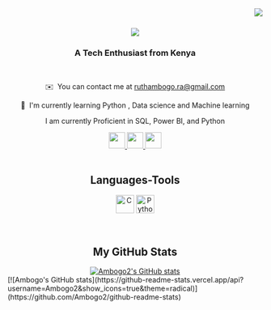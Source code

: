<img align="right" src="https://visitor-badge.laobi.icu/badge?page_id=Ambogo2?.Ambogo2" />

<h1 align="center">
  <a href="https://git.io/typing.svg">
    <img src="https://readme-typing-svg.herokuapp.com?font=Righeous&size=35&center=true&vCenter=true&width=500&height=70&duration=4000&color=4E78B3&lines=Hi%20There%20👋;%20I%20am%20Ruth%20Ambogo!;" />
  </a> 
</h1>

<h3 align = "Center"> A Tech Enthusiast from Kenya </h3>
<br />

<div align = "center">
  
  ✉️  You can contact me at [ruthambogo.ra@gmail.com](mailto:ruthambogo.ra@gmail.com)
  
  🧠  I'm currently learning Python , Data science and Machine learning
  
  I am currently Proficient in SQL, Power BI, and Python

</div>


<div align="center">
  <a href="https://www.github.com/Ambogo2" target="_blank" rel="noreferrer">
    <img src="https://raw.githubusercontent.com/danielcranney/readme-generator/main/public/icons/socials/github.svg" width="32" height="32" />
  </a> 
  <a href="https://www.linkedin.com/in/ambogo-musungu" target="_blank" rel="noreferrer">
    <img src="https://raw.githubusercontent.com/danielcranney/readme-generator/main/public/icons/socials/linkedin.svg" width="32" height="32" />
  </a> 
  <a href="https://www.twitter.com/ruth_musungu" target="_blank" rel="noreferrer">
    <img src="https://raw.githubusercontent.com/danielcranney/readme-generator/main/public/icons/socials/twitter.svg" width="32" height="32" />
  </a>
</div>
<br /> 
  
<h2 align="center"> Languages-Tools</h2>
<p align="center">
<a href="https://docs.microsoft.com/en-us/cpp/?view=msvc-170" target="_blank" rel="noreferrer"><img src="https://raw.githubusercontent.com/danielcranney/readme-generator/main/public/icons/skills/c-colored.svg" width="36" height="36" alt="C" /></a>
<a href="https://www.python.org/" target="_blank" rel="noreferrer"><img src="https://raw.githubusercontent.com/danielcranney/readme-generator/main/public/icons/skills/python-colored.svg" width="36" height="36" alt="Python" /></a>
</p>

<br />
<div align="center">
  <h2>My GitHub Stats</h2>
  <a href="http://www.github.com/Ambogo2">
    <img src="https://github-readme-stats.vercel.app/api?username=Ambogo2&show_icons=true&hide=&count_private=true&title_color=0891b2&text_color=6366f1&icon_color=000000&bg_color=831843&hide_border=true&show_icons=true" alt="Ambogo2's GitHub stats" />
  </a>
</div>
[![Ambogo's GitHub stats](https://github-readme-stats.vercel.app/api?username=Ambogo2&show_icons=true&theme=radical)](https://github.com/Ambogo2/github-readme-stats)


